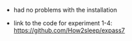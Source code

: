 * had no problems with the installation

* link to the code for experiment 1-4: https://github.com/How2sleep/expass7

